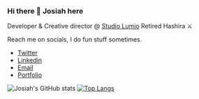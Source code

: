 ### Hi there 👋  Josiah here

Developer & Creative director @ [Studio Lumio](https://studiolumio.com/)
Retired Hashira ⚔️


 Reach me on socials, I do fun stuff sometimes.
 
- [Twitter](https://twitter.com/JoBenEtuk)
- [Linkedin](https://www.linkedin.com/in/josiah-etuk-8a54a61ba/)
- [Email](mailto:etukjosiahbenjamin@gmail.com)
- [Portfolio](https://www.jobenetuk.dev/)

![Josiah's GitHub stats](https://github-readme-stats.vercel.app/api?username=JoBenEtuk&show_icons=true&theme=material-palenight&count_private=true&hide=issues,contribs)
[![Top Langs](https://github-readme-stats.vercel.app/api/top-langs/?username=JoBenEtuk&theme=ayu-mirage&langs_count=8&layout=compact)](https://github.com/JoBenEtuk/github-readme-stats)
